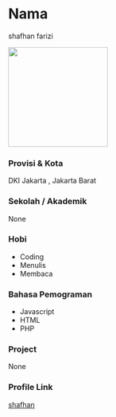 # Nama
shafhan farizi

<img src="" width="200" height="200" align="center"/>

### Provisi & Kota

DKI Jakarta , Jakarta Barat

### Sekolah / Akademik
None

### Hobi

- Coding
- Menulis
- Membaca


### Bahasa Pemograman 

- Javascript
- HTML
- PHP

### Project
None


### Profile Link

[shafhan](https://github.com/shafhan)
